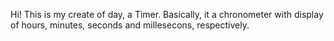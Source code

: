 Hi! This is my create of day, a Timer. 
Basically, it a chronometer  with display of hours, minutes, seconds and millesecons, respectively.

<img src="https://github.com/AR097/Cronometro-Timer/blob/main/Gif%20slides%20images.gif?raw=true" alt="">
